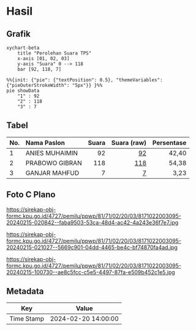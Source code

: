 # Hasil

## Grafik

```mermaid
xychart-beta
    title "Perolehan Suara TPS"
    x-axis [01, 02, 03]
    y-axis "Suara" 0 --> 118
    bar [92, 118, 7]
```

```mermaid
%%{init: {"pie": {"textPosition": 0.5}, "themeVariables": {"pieOuterStrokeWidth": "5px"}} }%%
pie showData
    "1" : 92
    "2" : 118
    "3" : 7
```

## Tabel

| No. | Nama Paslon    | Suara | Suara (raw) | Persentase |
|:--- |:-------------- | -----:| -----------:| ----------:|
| 1   | ANIES MUHAIMIN | 92    | [92][p-1]   | 42,40      |
| 2   | PRABOWO GIBRAN | 118   | [118][p-2]  | 54,38      |
| 3   | GANJAR MAHFUD  | 7     | [7][p-3]    | 3,23       |


[p-1]: https://github.com/gigit-pemilu/pemilu-2024-81-maluku/blob/main/pilpres/hitung-suara/sub/81-maluku/sub/71-kota-ambon/sub/02-sirimau/sub/2003-batu-merah/sub/095-tps/sub/paslon-1.txt
[p-2]: https://github.com/gigit-pemilu/pemilu-2024-81-maluku/blob/main/pilpres/hitung-suara/sub/81-maluku/sub/71-kota-ambon/sub/02-sirimau/sub/2003-batu-merah/sub/095-tps/sub/paslon-2.txt
[p-3]: https://github.com/gigit-pemilu/pemilu-2024-81-maluku/blob/main/pilpres/hitung-suara/sub/81-maluku/sub/71-kota-ambon/sub/02-sirimau/sub/2003-batu-merah/sub/095-tps/sub/paslon-3.txt

## Foto C Plano

https://sirekap-obj-formc.kpu.go.id/4727/pemilu/ppwp/81/71/02/20/03/8171022003095-20240215-020842--faba9503-53ca-48d4-ac42-4a243e36f7e7.jpg

https://sirekap-obj-formc.kpu.go.id/4727/pemilu/ppwp/81/71/02/20/03/8171022003095-20240215-021027--5669c901-04dd-4465-be4c-bf74870fa4ad.jpg

https://sirekap-obj-formc.kpu.go.id/4727/pemilu/ppwp/81/71/02/20/03/8171022003095-20240215-100730--ae8c5fcc-c5e5-4497-87fa-e509b452c1e5.jpg


## Metadata

| Key        | Value               |
| ---------- | ------------------- |
| Time Stamp | 2024-02-20 14:00:00 |




